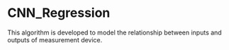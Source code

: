 # CNN_Regression
This algorithm is developed to model the relationship between inputs and outputs of measurement device.
